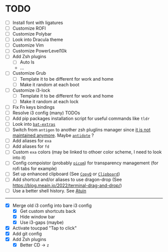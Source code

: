 # TODO

- [ ] Install font with ligatures
- [ ] Customize ROFI
- [ ] Customize Polybar
- [ ] Look into Dracula theme
- [ ] Customize Vim
- [ ] Customize PowerLevel10k
- [ ] Add Zsh plugins
    - [ ] Auto ls
    - ...
- [ ] Customize Grub
    - [ ] Template it to be different for work and home
    - [ ] Make it random at each boot
- [ ] Customize i3-lock
    - [ ] Template it to be different for work and home
    - [ ] Make it random at each lock
- [ ] Fix Fn keys bindings
- [ ] Resolve i3 config (many) TODOs
- [ ] Add pip packages installation script for useful commands like `tldr`
- [ ] Look into [`bat-extras`](https://github.com/eth-p/bat-extras/tree/master)
- [ ] Switch from `antigen` to another zsh pluglins manager since [it is not maintained anymore](https://github.com/zsh-users/antigen/issues/725). Maybe [`antidote`](https://github.com/mattmc3/antidote) ?
- [ ] Add aliases for `exa`
- [ ] Add aliases for `fd`
- [ ] Custom `exa` colors (may be linked to othoer color scheme, I need to look into it)
- [ ] Config compoistor (probably [`picom`](https://github.com/yshui/picom)) for transparency management (for rofi tabs for example)
- [ ] Set up enhanced clipboard (See [`CopyQ`](https://github.com/hluk/CopyQ) or [`Clipboard`](https://github.com/Slackadays/Clipboard))
- [ ] Add shortcut and/or aliases to use dragon-drop (See https://blog.meain.io/2022/terminal-drag-and-drop/)
- [ ] Use a better shell history. See [Atuin](https://github.com/ellie/atuin)

---

- [X] Merge old i3 config into bare i3 config
    - [X] Get custom shortcuts back
    - [X] Hide window bar
    - [X] Use i3-gaps (maybe)
- [X] Activate toucpad "Tap to click"
- [X] Add git config
- [X] Add Zsh plugins
    - [X] Better CD -> `z`
